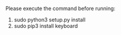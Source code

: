 Please execute the command before running:
1. sudo python3 setup.py install
2. sudo pip3 install keyboard
